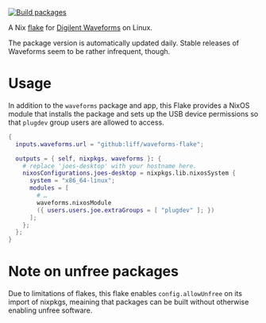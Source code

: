 [![Build packages](https://github.com/liff/waveforms-flake/actions/workflows/build-packages.yml/badge.svg)](https://github.com/liff/waveforms-flake/actions/workflows/build-packages.yml)

A Nix [flake](https://nixos.wiki/wiki/Flakes) for
[Digilent Waveforms](https://store.digilentinc.com/digilent-waveforms/)
on Linux.

The package version is automatically updated daily. Stable releases
of Waveforms seem to be rather infrequent, though.

# Usage

In addition to the `waveforms` package and app, this Flake provides a
NixOS module that installs the package and sets up the USB device 
permissions so that `plugdev` group users are allowed to access.

```nix
{
  inputs.waveforms.url = "github:liff/waveforms-flake";

  outputs = { self, nixpkgs, waveforms }: {
    # replace 'joes-desktop' with your hostname here.
    nixosConfigurations.joes-desktop = nixpkgs.lib.nixosSystem {
      system = "x86_64-linux";
      modules = [
        # …
        waveforms.nixosModule
        ({ users.users.joe.extraGroups = [ "plugdev" ]; })
      ];
    };
  };
}
```

# Note on unfree packages

Due to limitations of flakes, this flake enables `config.allowUnfree`
on its import of nixpkgs, meaining that packages can be built without
otherwise enabling unfree software.

